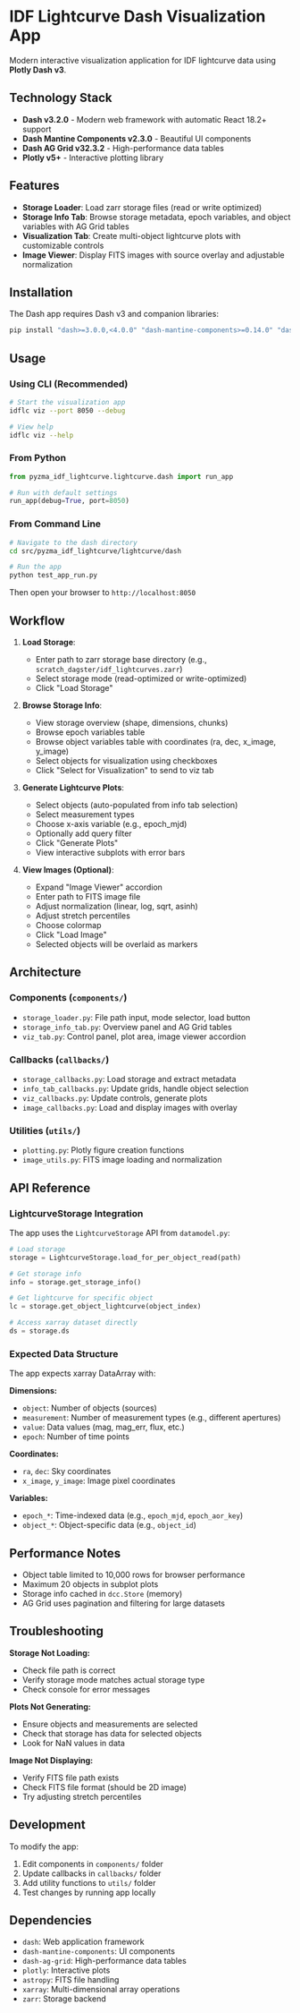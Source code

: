 # IDF Lightcurve Dash Visualization App

Modern interactive visualization application for IDF lightcurve data using **Plotly Dash v3**.

## Technology Stack

- **Dash v3.2.0** - Modern web framework with automatic React 18.2+ support
- **Dash Mantine Components v2.3.0** - Beautiful UI components
- **Dash AG Grid v32.3.2** - High-performance data tables
- **Plotly v5+** - Interactive plotting library

## Features

- **Storage Loader**: Load zarr storage files (read or write optimized)
- **Storage Info Tab**: Browse storage metadata, epoch variables, and object variables with AG Grid tables
- **Visualization Tab**: Create multi-object lightcurve plots with customizable controls
- **Image Viewer**: Display FITS images with source overlay and adjustable normalization

## Installation

The Dash app requires Dash v3 and companion libraries:

```bash
pip install "dash>=3.0.0,<4.0.0" "dash-mantine-components>=0.14.0" "dash-ag-grid>=31.0.0" plotly
```

## Usage

### Using CLI (Recommended)

```bash
# Start the visualization app
idflc viz --port 8050 --debug

# View help
idflc viz --help
```

### From Python

```python
from pyzma_idf_lightcurve.lightcurve.dash import run_app

# Run with default settings
run_app(debug=True, port=8050)
```

### From Command Line

```bash
# Navigate to the dash directory
cd src/pyzma_idf_lightcurve/lightcurve/dash

# Run the app
python test_app_run.py
```

Then open your browser to `http://localhost:8050`

## Workflow

1. **Load Storage**:
   - Enter path to zarr storage base directory (e.g., `scratch_dagster/idf_lightcurves.zarr`)
   - Select storage mode (read-optimized or write-optimized)
   - Click "Load Storage"

2. **Browse Storage Info**:
   - View storage overview (shape, dimensions, chunks)
   - Browse epoch variables table
   - Browse object variables table with coordinates (ra, dec, x_image, y_image)
   - Select objects for visualization using checkboxes
   - Click "Select for Visualization" to send to viz tab

3. **Generate Lightcurve Plots**:
   - Select objects (auto-populated from info tab selection)
   - Select measurement types
   - Choose x-axis variable (e.g., epoch_mjd)
   - Optionally add query filter
   - Click "Generate Plots"
   - View interactive subplots with error bars

4. **View Images (Optional)**:
   - Expand "Image Viewer" accordion
   - Enter path to FITS image file
   - Adjust normalization (linear, log, sqrt, asinh)
   - Adjust stretch percentiles
   - Choose colormap
   - Click "Load Image"
   - Selected objects will be overlaid as markers

## Architecture

### Components (`components/`)
- `storage_loader.py`: File path input, mode selector, load button
- `storage_info_tab.py`: Overview panel and AG Grid tables
- `viz_tab.py`: Control panel, plot area, image viewer accordion

### Callbacks (`callbacks/`)
- `storage_callbacks.py`: Load storage and extract metadata
- `info_tab_callbacks.py`: Update grids, handle object selection
- `viz_callbacks.py`: Update controls, generate plots
- `image_callbacks.py`: Load and display images with overlay

### Utilities (`utils/`)
- `plotting.py`: Plotly figure creation functions
- `image_utils.py`: FITS image loading and normalization

## API Reference

### LightcurveStorage Integration

The app uses the `LightcurveStorage` API from `datamodel.py`:

```python
# Load storage
storage = LightcurveStorage.load_for_per_object_read(path)

# Get storage info
info = storage.get_storage_info()

# Get lightcurve for specific object
lc = storage.get_object_lightcurve(object_index)

# Access xarray dataset directly
ds = storage.ds
```

### Expected Data Structure

The app expects xarray DataArray with:

**Dimensions:**
- `object`: Number of objects (sources)
- `measurement`: Number of measurement types (e.g., different apertures)
- `value`: Data values (mag, mag_err, flux, etc.)
- `epoch`: Number of time points

**Coordinates:**
- `ra`, `dec`: Sky coordinates
- `x_image`, `y_image`: Image pixel coordinates

**Variables:**
- `epoch_*`: Time-indexed data (e.g., `epoch_mjd`, `epoch_aor_key`)
- `object_*`: Object-specific data (e.g., `object_id`)

## Performance Notes

- Object table limited to 10,000 rows for browser performance
- Maximum 20 objects in subplot plots
- Storage info cached in `dcc.Store` (memory)
- AG Grid uses pagination and filtering for large datasets

## Troubleshooting

**Storage Not Loading:**
- Check file path is correct
- Verify storage mode matches actual storage type
- Check console for error messages

**Plots Not Generating:**
- Ensure objects and measurements are selected
- Check that storage has data for selected objects
- Look for NaN values in data

**Image Not Displaying:**
- Verify FITS file path exists
- Check FITS file format (should be 2D image)
- Try adjusting stretch percentiles

## Development

To modify the app:

1. Edit components in `components/` folder
2. Update callbacks in `callbacks/` folder
3. Add utility functions to `utils/` folder
4. Test changes by running app locally

## Dependencies

- `dash`: Web application framework
- `dash-mantine-components`: UI components
- `dash-ag-grid`: High-performance data tables
- `plotly`: Interactive plots
- `astropy`: FITS file handling
- `xarray`: Multi-dimensional array operations
- `zarr`: Storage backend
